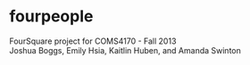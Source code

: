 fourpeople
==========

FourSquare project for COMS4170 - Fall 2013<br>
Joshua Boggs, Emily Hsia, Kaitlin Huben, and Amanda Swinton
